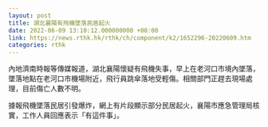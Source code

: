 ```yaml
---
layout: post
title: 湖北襄陽有飛機墜落民居起火
date: 2022-06-09 13:10:12.000000000 +08:00
link: https://news.rthk.hk/rthk/ch/component/k2/1652296-20220609.htm
categories: rthk
---
```


內地濟南時報等傳媒報道，湖北襄陽懷疑有飛機失事，早上在老河口市境內墜落，墜落地點在老河口市機場附近，飛行員跳傘落地受輕傷。相關部門正趕去現場處理，目前傷亡人數不明。

據報飛機墜落民居引發爆炸，網上有片段顯示部分民居起火，襄陽市應急管理局核實，工作人員回應表示「有這件事」。

